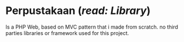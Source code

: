 # Perpustakaan (*read: Library*)
Is a PHP Web, based on MVC pattern that i made from scratch.
no third parties libraries or framework used for this project.